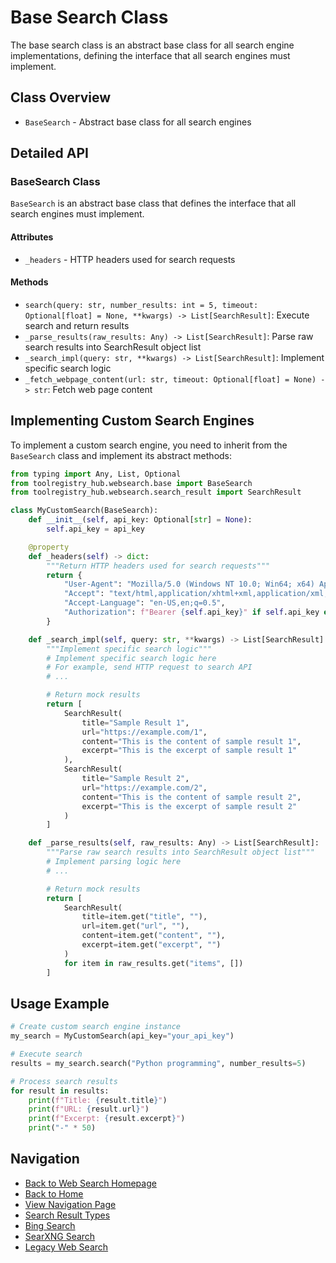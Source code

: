 # Base Search Class

The base search class is an abstract base class for all search engine implementations, defining the interface that all search engines must implement.

## Class Overview

- `BaseSearch` - Abstract base class for all search engines

## Detailed API

### BaseSearch Class

`BaseSearch` is an abstract base class that defines the interface that all search engines must implement.

#### Attributes

- `_headers` - HTTP headers used for search requests

#### Methods

- `search(query: str, number_results: int = 5, timeout: Optional[float] = None, **kwargs) -> List[SearchResult]`: Execute search and return results
- `_parse_results(raw_results: Any) -> List[SearchResult]`: Parse raw search results into SearchResult object list
- `_search_impl(query: str, **kwargs) -> List[SearchResult]`: Implement specific search logic
- `_fetch_webpage_content(url: str, timeout: Optional[float] = None) -> str`: Fetch web page content

## Implementing Custom Search Engines

To implement a custom search engine, you need to inherit from the `BaseSearch` class and implement its abstract methods:

```python
from typing import Any, List, Optional
from toolregistry_hub.websearch.base import BaseSearch
from toolregistry_hub.websearch.search_result import SearchResult

class MyCustomSearch(BaseSearch):
    def __init__(self, api_key: Optional[str] = None):
        self.api_key = api_key

    @property
    def _headers(self) -> dict:
        """Return HTTP headers used for search requests"""
        return {
            "User-Agent": "Mozilla/5.0 (Windows NT 10.0; Win64; x64) AppleWebKit/537.36 (KHTML, like Gecko) Chrome/91.0.4472.124 Safari/537.36",
            "Accept": "text/html,application/xhtml+xml,application/xml;q=0.9,image/webp,*/*;q=0.8",
            "Accept-Language": "en-US,en;q=0.5",
            "Authorization": f"Bearer {self.api_key}" if self.api_key else ""
        }

    def _search_impl(self, query: str, **kwargs) -> List[SearchResult]:
        """Implement specific search logic"""
        # Implement specific search logic here
        # For example, send HTTP request to search API
        # ...

        # Return mock results
        return [
            SearchResult(
                title="Sample Result 1",
                url="https://example.com/1",
                content="This is the content of sample result 1",
                excerpt="This is the excerpt of sample result 1"
            ),
            SearchResult(
                title="Sample Result 2",
                url="https://example.com/2",
                content="This is the content of sample result 2",
                excerpt="This is the excerpt of sample result 2"
            )
        ]

    def _parse_results(self, raw_results: Any) -> List[SearchResult]:
        """Parse raw search results into SearchResult object list"""
        # Implement parsing logic here
        # ...

        # Return mock results
        return [
            SearchResult(
                title=item.get("title", ""),
                url=item.get("url", ""),
                content=item.get("content", ""),
                excerpt=item.get("excerpt", "")
            )
            for item in raw_results.get("items", [])
        ]
```

## Usage Example

```python
# Create custom search engine instance
my_search = MyCustomSearch(api_key="your_api_key")

# Execute search
results = my_search.search("Python programming", number_results=5)

# Process search results
for result in results:
    print(f"Title: {result.title}")
    print(f"URL: {result.url}")
    print(f"Excerpt: {result.excerpt}")
    print("-" * 50)
```

## Navigation

- [Back to Web Search Homepage](index.md)
- [Back to Home](../readme_en.md)
- [View Navigation Page](../navigation.md)
- [Search Result Types](search_result.md)
- [Bing Search](bing.md)
- [SearXNG Search](searxng.md)
- [Legacy Web Search](legacy.md)
